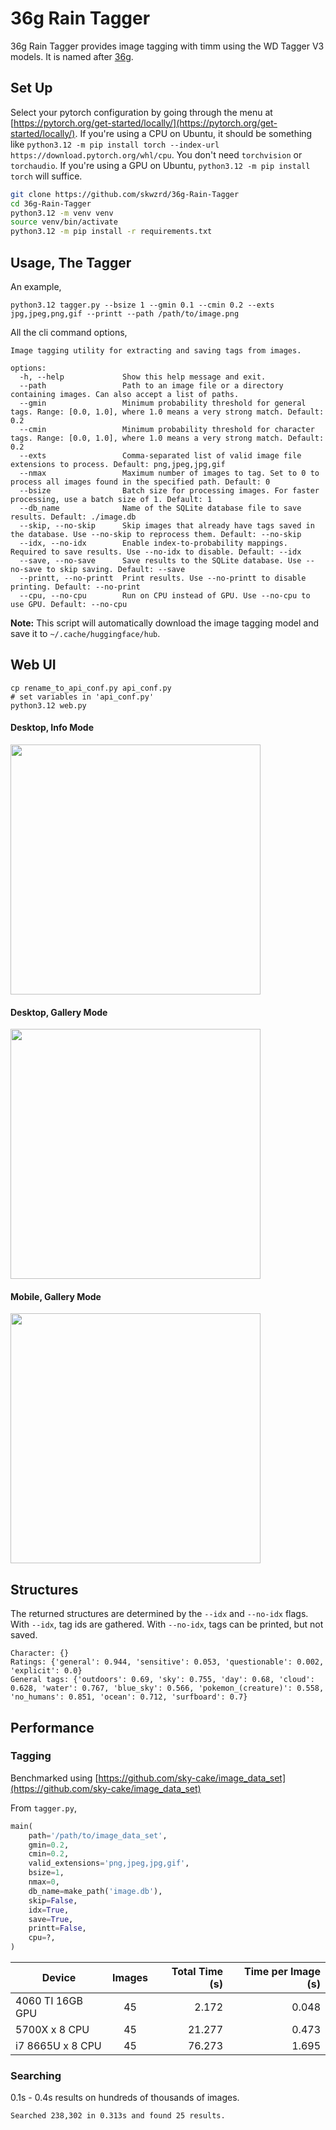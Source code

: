 # 36g Rain Tagger

36g Rain Tagger provides image tagging with timm using the WD Tagger V3 models. It is named after [36g](https://vocaloid.fandom.com/wiki/36g).

## Set Up

Select your pytorch configuration by going through the menu at [https://pytorch.org/get-started/locally/](https://pytorch.org/get-started/locally/). If you're using a CPU on Ubuntu, it should be something like `python3.12 -m pip install torch --index-url https://download.pytorch.org/whl/cpu`. You don't need `torchvision` or `torchaudio`. If you're using a GPU on Ubuntu, `python3.12 -m pip install torch` will suffice.

```bash
git clone https://github.com/skwzrd/36g-Rain-Tagger
cd 36g-Rain-Tagger
python3.12 -m venv venv
source venv/bin/activate
python3.12 -m pip install -r requirements.txt
```

## Usage, The Tagger

An example,

```
python3.12 tagger.py --bsize 1 --gmin 0.1 --cmin 0.2 --exts jpg,jpeg,png,gif --printt --path /path/to/image.png
```

All the cli command options,

```
Image tagging utility for extracting and saving tags from images.

options:
  -h, --help             Show this help message and exit.
  --path                 Path to an image file or a directory containing images. Can also accept a list of paths.
  --gmin                 Minimum probability threshold for general tags. Range: [0.0, 1.0], where 1.0 means a very strong match. Default: 0.2
  --cmin                 Minimum probability threshold for character tags. Range: [0.0, 1.0], where 1.0 means a very strong match. Default: 0.2
  --exts                 Comma-separated list of valid image file extensions to process. Default: png,jpeg,jpg,gif
  --nmax                 Maximum number of images to tag. Set to 0 to process all images found in the specified path. Default: 0
  --bsize                Batch size for processing images. For faster processing, use a batch size of 1. Default: 1
  --db_name              Name of the SQLite database file to save results. Default: ./image.db
  --skip, --no-skip      Skip images that already have tags saved in the database. Use --no-skip to reprocess them. Default: --no-skip
  --idx, --no-idx        Enable index-to-probability mappings. Required to save results. Use --no-idx to disable. Default: --idx
  --save, --no-save      Save results to the SQLite database. Use --no-save to skip saving. Default: --save
  --printt, --no-printt  Print results. Use --no-printt to disable printing. Default: --no-print
  --cpu, --no-cpu        Run on CPU instead of GPU. Use --no-cpu to use GPU. Default: --no-cpu
```

**Note:** This script will automatically download the image tagging model and save it to `~/.cache/huggingface/hub`.

## Web UI

```
cp rename_to_api_conf.py api_conf.py
# set variables in 'api_conf.py'
python3.12 web.py
```

#### Desktop, Info Mode

<img src="https://github.com/skwzrd/36g-Rain-Tagger/blob/master/preview1.png" height="400">

#### Desktop, Gallery Mode

<img src="https://github.com/skwzrd/36g-Rain-Tagger/blob/master/preview3.png" height="400">

#### Mobile, Gallery Mode

<img src="https://github.com/skwzrd/36g-Rain-Tagger/blob/master/preview2.png" height="400">


## Structures

The returned structures are determined by the `--idx` and `--no-idx` flags. With `--idx`, tag ids are gathered. With `--no-idx`, tags can be printed, but not saved.

```
Character: {}
Ratings: {'general': 0.944, 'sensitive': 0.053, 'questionable': 0.002, 'explicit': 0.0}
General tags: {'outdoors': 0.69, 'sky': 0.755, 'day': 0.68, 'cloud': 0.628, 'water': 0.767, 'blue_sky': 0.566, 'pokemon_(creature)': 0.558, 'no_humans': 0.851, 'ocean': 0.712, 'surfboard': 0.7}
```

## Performance

### Tagging

Benchmarked using [https://github.com/sky-cake/image_data_set](https://github.com/sky-cake/image_data_set)

From `tagger.py`,

```python
main(
    path='/path/to/image_data_set',
    gmin=0.2,
    cmin=0.2,
    valid_extensions='png,jpeg,jpg,gif',
    bsize=1,
    nmax=0,
    db_name=make_path('image.db'),
    skip=False,
    idx=True,
    save=True,
    printt=False,
    cpu=?,
)
```

| Device         |   Images   | Total Time (s) | Time per Image (s) |
|----------------|:----------:|---------------:|-------------------:|
| 4060 TI 16GB GPU    |     45     |          2.172 |              0.048 |
| 5700X x 8 CPU      |     45     |         21.277 |              0.473 |
| i7 8665U x 8 CPU    |     45     |         76.273 |              1.695 |


### Searching

0.1s - 0.4s results on hundreds of thousands of images.

`Searched 238,302 in 0.313s and found 25 results.`
